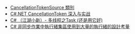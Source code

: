 - [CancellationTokenSource 類別](https://learn.microsoft.com/zh-tw/dotnet/api/system.threading.cancellationtokensource)
- [C#.NET CancellationToken 深入与实战](https://zhuanlan.zhihu.com/p/1938871920603931807)
- [C# （江湖小新）- 多线程之Task (还是用它好)](https://blog.csdn.net/qq_25702235/article/details/128533871)
- [C# 非同步作業中執行緒集區使用到大量的執行緒的設計考量](https://csharpkh.blogspot.com/2019/06/Task-Run-Factory-StartNew-ThreadPool-Thread-SetMinThreads.html)
